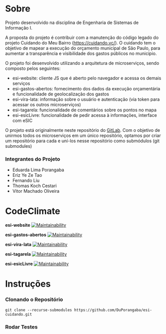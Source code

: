 # Sobre
Projeto desenvolvido na disciplina de Engenharia de Sistemas de Informação I. 

A proposta do projeto é contribuir com a manutenção do código legado do projeto Cuidando do Meu Bairro (https://cuidando.vc/). 
O cuidando tem o objetivo de mapear a execução do orçamento municipal de São Paulo, para aumentar a transparência e visibilidade dos gastos públicos no município. 

O projeto foi desenvolvido utilizando a arquitetura de microserviços, sendo composto pelos seguintes:
- esi-website: cliente JS que é aberto pelo navegador e acessa os demais serviços
- esi-gastos-abertos: fornecimento dos dados da execução orçamentária e funcionalidade de geolocalização dos gastos
- esi-vira-lata: informação sobre o usuário e autenticação (via token para acessar os outros microserviços)
- esi-tagarela: funcionalidade de comentários sobre os pontos no mapa
- esi-esicLivre: funcionalidade de pedir acessa à informações, interface com eSIC

O projeto está originalmente neste repositório do [GitLab](https://gitlab.com/cuidandodomeubairro). 
Com o objetivo de unirmos todos os microserviços em um único repositório, optamos por criar um repositório para cada e uní-los nesse repositório como submódulos (git submodules)

### Integrantes do Projeto
- Eduarda Lima Porangaba
- Eriz Ye Ze Tao
- Fernando Liu
- Thomas Koch Cestari
- Vitor Machado Oliveira

# CodeClimate
**esi-website** [![Maintainability](https://api.codeclimate.com/v1/badges/61c313545307b69a204e/maintainability)](https://codeclimate.com/github/DuPorangaba/esi-website/maintainability) 

**esi-gastos-abertos** [![Maintainability](https://api.codeclimate.com/v1/badges/6420abd78c86c396192c/maintainability)](https://codeclimate.com/github/DuPorangaba/esi-gastos-abertos/maintainability)

**esi-vira-lata** [![Maintainability](https://api.codeclimate.com/v1/badges/43f2e1c9caf3cceb2e8a/maintainability)](https://codeclimate.com/github/DuPorangaba/esi-viralata/maintainability)

**esi-tagarela** [![Maintainability](https://api.codeclimate.com/v1/badges/40d0692d3126172db025/maintainability)](https://codeclimate.com/github/DuPorangaba/esi-tagarela/maintainability)

**esi-esicLivre** [![Maintainability](https://api.codeclimate.com/v1/badges/09d66297e36628b90633/maintainability)](https://codeclimate.com/github/DuPorangaba/esi-esicLivre/maintainability)

# Instruções

### Clonando o Repositório
```
git clone --recurse-submodules https://github.com/DuPorangaba/esi-cuidando.git
```

### Rodar Testes
